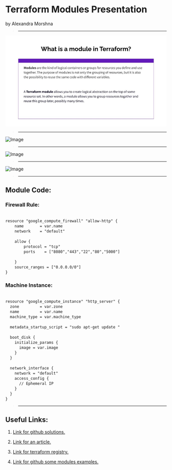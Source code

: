 # Terraform Modules Presentation
by Alexandra Morshna

> -----

![Image](https://github.com/a0morshna/terraform-modules-presentation/blob/main/slides/Terraform-Modules.jpg)

> -----

![Image](https://github.com/a0morshna/terraform-modules-presentation/blob/main/slides/Terraform-Modules(1).jpg)

> -----

![Image](https://github.com/a0morshna/terraform-modules-presentation/blob/main/slides/Terraform-Modules(2).jpg)

> -----

![Image](https://github.com/a0morshna/terraform-modules-presentation/blob/main/slides/Terraform-Modules(3).jpg)

> -----

## Module Code:

### Firewall Rule:

```

resource "google_compute_firewall" "allow-http" {
    name       = var.name
    network    = "default"

    allow {
        protocol = "tcp"
        ports    = ["8080","443","22","80","5000"]

    }
    source_ranges = ["0.0.0.0/0"]
}

```

### Machine Instance:

```

resource "google_compute_instance" "http_server" {
  zone         = var.zone
  name         = var.name
  machine_type = var.machine_type

  metadata_startup_script = "sudo apt-get update "

  boot_disk {
    initialize_params {
      image = var.image
    }
  }

  network_interface {
    network = "default"
    access_config {
      // Ephemeral IP
    }
  }
}

```

> -----

##  Useful Links: 
1. [Link for github solutions. ](https://github.com/GoogleCloudPlatform/solutions-terraform-cloudbuild-gitops/tree/e6bcec81715f52a9a9c7f547926fe4a05c102268)

2. [Link for an article. ](https://www.freecodecamp.org/news/terraform-modules-explained/)

3. [Link for terraform registry. ](https://registry.terraform.io/namespaces/terraform-google-modules)

4. [Link for github some modules examples. ](https://github.com/terraform-google-modules)

 